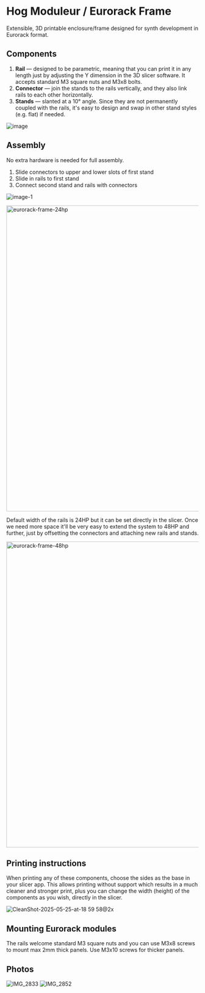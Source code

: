 # Hog Moduleur / Eurorack Frame

Extensible, 3D printable enclosure/frame designed for synth development in Eurorack format. 

## Components

1. **Rail** — designed to be parametric, meaning that you can print it in any length just by adjusting the Y dimension in the 3D slicer software. It accepts standard M3 square nuts and M3x8 bolts.
2. **Connector** — join the stands to the rails vertically, and they also link rails to each other horizontally.
3. **Stands** — slanted at a 10° angle. Since they are not permanently coupled with the rails, it's easy to design and swap in other stand styles (e.g. flat) if needed.

![image](https://github.com/user-attachments/assets/8a0a2dec-f932-4fdb-8504-c4e3274da00e)

## Assembly

No extra hardware is needed for full assembly.

1. Slide connectors to upper and lower slots of first stand
2. Slide in rails to first stand
3. Connect second stand and rails with connectors 

![image-1](https://github.com/user-attachments/assets/d2498607-3284-430f-a643-5ea8c270b1b4)

<img width="800" alt="eurorack-frame-24hp" src="https://github.com/user-attachments/assets/c4587454-fa4a-4ce9-b0d7-a24d29d01514" />

Default width of the rails is 24HP but it can be set directly in the slicer. Once we need more space it'll be very easy to extend the system to 48HP and further, just by offsetting the connectors and attaching new rails and stands.

<img width="800" alt="eurorack-frame-48hp" src="https://github.com/user-attachments/assets/75866723-0c31-4b37-bc97-369a000a625b" />


## Printing instructions

When printing any of these components, choose the sides as the base in your slicer app. This allows printing without support which results in a much cleaner and stronger print, plus you can change the width (height) of the components as you wish, directly in the slicer.

![CleanShot-2025-05-25-at-18 59 58@2x](https://github.com/user-attachments/assets/e96d5d98-4839-4aad-bda9-136ed2b8c5cf)


## Mounting Eurorack modules

The rails welcome standard M3 square nuts and you can use M3x8 screws to mount max 2mm thick panels. Use M3x10 screws for thicker panels.

## Photos

![IMG_2833](https://github.com/user-attachments/assets/8fa08ddf-dc6d-47ff-99b6-6fd0426b09e2)
![IMG_2852](https://github.com/user-attachments/assets/5941e845-134f-435a-b134-714c32d84cfb)
